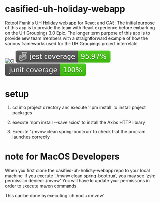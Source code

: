 # casified-uh-holiday-webapp
Retool Frank's UH Holiday web app for React and CAS.  The initial purpose of this app is to provide the team with React experience before embarking on the UH Groupings 3.0 Epic.  The longer term purpose of this app is to provide new team members with a straightforward example of how the various frameworks used for the UH Groupings project interrelate.

[![CI](https://github.com/uhawaii-system-its-ti-iam/casified-uh-holiday-webapp/actions/workflows/ci.yml/badge.svg)](https://github.com/uhawaii-system-its-ti-iam/casified-uh-holiday-webapp/actions/workflows/ci.yml)
![Jest coverage](https://github.com/uhawaii-system-its-ti-iam/casified-uh-holiday-webapp/blob/badges/badges/coverage-jest%20coverage.svg)
![Junit Coverage](https://github.com/uhawaii-system-its-ti-iam/casified-uh-holiday-webapp/blob/badges/badges/jacoco.svg)

# setup
1. cd into project directory and execute 'npm install' to install project packages

2. execute 'npm install --save axios' to install the Axios HTTP library

3. Execute './mvnw clean spring-boot:run' to check that the program launches correctly

# note for MacOS Developers
When you first clone the casified-uh-holiday-webapp repo to your local machine, if you execute './mvnw clean spring-boot:run', you may see 'zsh: permission denied: ./mvnw' You will have to update your permissions in order to execute maven commands. 

This can be done by executing 'chmod +x mvnw'

